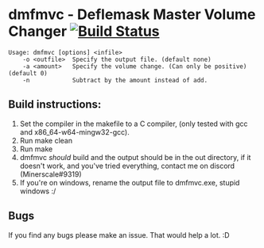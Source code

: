 # dmfmvc - Deflemask Master Volume Changer [![Build Status](https://travis-ci.org/minerscale/dmfmvc.svg?branch=master)](https://travis-ci.org/minerscale/dmfmvc)

```
Usage: dmfmvc [options] <infile>
	-o <outfile>  Specify the output file. (default none)
	-a <amount>   Specify the volume change. (Can only be positive) 	(default 0)
	-n            Subtract by the amount instead of add.
```

## Build instructions:

1. Set the compiler in the makefile to a C compiler, (only tested with gcc and x86_64-w64-mingw32-gcc).
2. Run make clean
3. Run make
4. dmfmvc *should* build and the output should be in the out directory, if it doesn't work, and you've tried everything, contact me on discord (Minerscale#9319)
5. If you're on windows, rename the output file to dmfmvc.exe, stupid windows :/

## Bugs

If you find any bugs please make an issue. That would help a lot. :D

